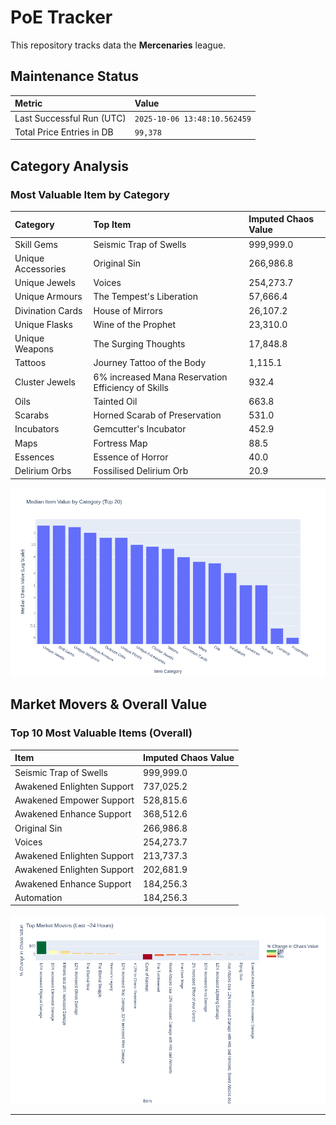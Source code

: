 # PoE Tracker

This repository tracks data the **Mercenaries** league.

## Maintenance Status

<!-- START_MAINTENANCE -->
| Metric | Value |
|:---|:---|
| Last Successful Run (UTC) | `2025-10-06 13:48:10.562459` |
| Total Price Entries in DB | `99,378` |

<!-- END_MAINTENANCE -->

## Category Analysis

<!-- START_CATEGORY_ANALYSIS -->
### Most Valuable Item by Category
| Category | Top Item | Imputed Chaos Value |
| :--- | :--- | :--- |
| Skill Gems | Seismic Trap of Swells | 999,999.0 |
| Unique Accessories | Original Sin | 266,986.8 |
| Unique Jewels | Voices | 254,273.7 |
| Unique Armours | The Tempest's Liberation | 57,666.4 |
| Divination Cards | House of Mirrors | 26,107.2 |
| Unique Flasks | Wine of the Prophet | 23,310.0 |
| Unique Weapons | The Surging Thoughts | 17,848.8 |
| Tattoos | Journey Tattoo of the Body | 1,115.1 |
| Cluster Jewels | 6% increased Mana Reservation Efficiency of Skills | 932.4 |
| Oils | Tainted Oil | 663.8 |
| Scarabs | Horned Scarab of Preservation | 531.0 |
| Incubators | Gemcutter's Incubator | 452.9 |
| Maps | Fortress Map | 88.5 |
| Essences | Essence of Horror | 40.0 |
| Delirium Orbs | Fossilised Delirium Orb | 20.9 |


![Category Analysis Chart](charts/category_analysis.png)
<!-- END_CATEGORY_ANALYSIS -->

## Market Movers & Overall Value

<!-- START_ANALYSIS -->
### Top 10 Most Valuable Items (Overall)
| Item | Imputed Chaos Value |
| :--- | :--- |
| Seismic Trap of Swells | 999,999.0 |
| Awakened Enlighten Support | 737,025.2 |
| Awakened Empower Support | 528,815.6 |
| Awakened Enhance Support | 368,512.6 |
| Original Sin | 266,986.8 |
| Voices | 254,273.7 |
| Awakened Enlighten Support | 213,737.3 |
| Awakened Enlighten Support | 202,681.9 |
| Awakened Enhance Support | 184,256.3 |
| Automation | 184,256.3 |


![Market Movers Chart](charts/market_movers.png)
<!-- END_ANALYSIS -->

---
